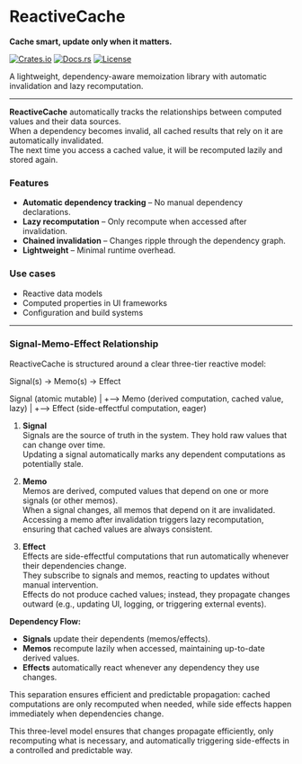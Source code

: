 # ReactiveCache
**Cache smart, update only when it matters.**

[![Crates.io](https://img.shields.io/crates/v/reactive-cache.svg)](https://crates.io/crates/reactive-cache)
[![Docs.rs](https://docs.rs/reactive-cache/badge.svg)](https://docs.rs/reactive-cache)
[![License](https://img.shields.io/crates/l/reactive-cache.svg)](LICENSE)

A lightweight, dependency-aware memoization library with automatic invalidation and lazy recomputation.

---

**ReactiveCache** automatically tracks the relationships between computed values and their data sources.  
When a dependency becomes invalid, all cached results that rely on it are automatically invalidated.  
The next time you access a cached value, it will be recomputed lazily and stored again.

### Features
- **Automatic dependency tracking** – No manual dependency declarations.
- **Lazy recomputation** – Only recompute when accessed after invalidation.
- **Chained invalidation** – Changes ripple through the dependency graph.
- **Lightweight** – Minimal runtime overhead.

### Use cases
- Reactive data models
- Computed properties in UI frameworks
- Configuration and build systems

---

### Signal-Memo-Effect Relationship

ReactiveCache is structured around a clear three-tier reactive model:

Signal(s) → Memo(s) → Effect

Signal (atomic mutable)
|
+--> Memo (derived computation, cached value, lazy)
|
+--> Effect (side-effectful computation, eager)

1. **Signal**  
   Signals are the source of truth in the system. They hold raw values that can change over time.  
   Updating a signal automatically marks any dependent computations as potentially stale.

2. **Memo**  
   Memos are derived, computed values that depend on one or more signals (or other memos).  
   When a signal changes, all memos that depend on it are invalidated.  
   Accessing a memo after invalidation triggers lazy recomputation, ensuring that cached values are always consistent.

3. **Effect**  
   Effects are side-effectful computations that run automatically whenever their dependencies change.  
   They subscribe to signals and memos, reacting to updates without manual intervention.  
   Effects do not produce cached values; instead, they propagate changes outward (e.g., updating UI, logging, or triggering external events).

**Dependency Flow:**  

- **Signals** update their dependents (memos/effects).  
- **Memos** recompute lazily when accessed, maintaining up-to-date derived values.  
- **Effects** automatically react whenever any dependency they use changes.

This separation ensures efficient and predictable propagation: cached computations are only recomputed when needed, while side effects happen immediately when dependencies change.

This three-level model ensures that changes propagate efficiently, only recomputing what is necessary, and automatically triggering side-effects in a controlled and predictable way.
